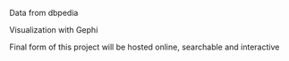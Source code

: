 <p> Data from dbpedia </p>
<p> Visualization with Gephi </p>
<p> Final form of this project will be hosted online, searchable and interactive </p>
